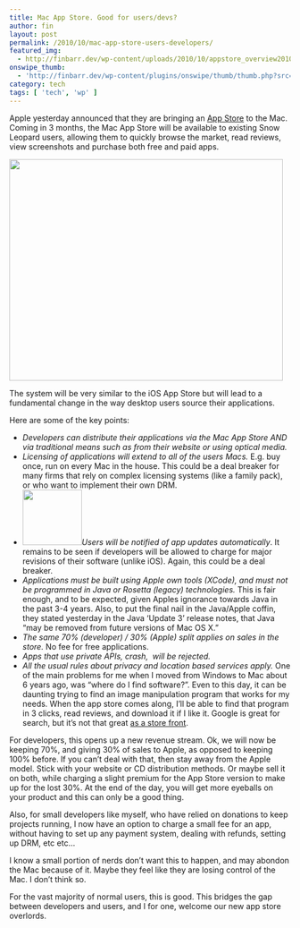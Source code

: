 ```yaml
---
title: Mac App Store. Good for users/devs?
author: fin
layout: post
permalink: /2010/10/mac-app-store-users-developers/
featured_img:
  - http://finbarr.dev/wp-content/uploads/2010/10/appstore_overview20101020.jpg
onswipe_thumb:
  - 'http://finbarr.dev/wp-content/plugins/onswipe/thumb/thumb.php?src=http://finbarr.dev/wp-content/uploads/2010/10/appstore_update20101020.jpg&amp;w=600&amp;h=800&amp;zc=1&amp;q=75&amp;f=0'
category: tech
tags: [ 'tech', 'wp' ]
---
```

Apple yesterday announced that they are bringing an [App Store][1] to the Mac. Coming in 3 months, the Mac App Store will be available to existing Snow Leopard users, allowing them to quickly browse the market, read reviews, view screenshots and purchase both free and paid apps.

<img class="aligncenter size-full wp-image-510" title="appstore_overview20101020" src="http://finbarr.dev/wp-content/uploads/2010/10/appstore_overview20101020.jpg" alt="" width="490" height="396" />

The system will be very similar to the iOS App Store but will lead to a fundamental change in the way desktop users source their applications.

Here are some of the key points:

  * *Developers can distribute their applications via the Mac App Store AND via traditional means such as from their website or using optical media.*
  * *Licensing of applications will extend to all of the users Macs.* E.g. buy once, run on every Mac in the house. This could be a deal breaker for many firms that rely on complex licensing systems (like a family pack), or who want to implement their own DRM.
  * <img class="alignright size-full wp-image-518" title="appstore_update20101020" src="http://finbarr.dev/wp-content/uploads/2010/10/appstore_update20101020.jpg" alt="" width="106" height="99" />*Users will be notified of app updates automatically*. It remains to be seen if developers will be allowed to charge for major revisions of their software (unlike iOS). Again, this could be a deal breaker.
  * *Applications must be built using Apple own tools (XCode), and must not be programmed in Java or Rosetta (legacy) technologies.* This is fair enough, and to be expected, given Apples ignorance towards Java in the past 3-4 years. Also, to put the final nail in the Java/Apple coffin, they stated yesterday in the Java &#8216;Update 3&#8217; release notes, that Java &#8220;may be removed from future versions of Mac OS X.&#8221;
  * *The same 70% (developer) / 30% (Apple) split applies on sales in the store.* No fee for free applications.
  * *Apps that use private APIs, crash,  will be rejected.*
  * *All the usual rules about privacy and location based services apply.*
One of the main problems for me when I moved from Windows to Mac about 6 years ago, was &#8220;where do I find software?&#8221;. Even to this day, it can be daunting trying to find an image manipulation program that works for my needs. When the app store comes along, I&#8217;ll be able to find that program in 3 clicks, read reviews, and download it if I like it. Google is great for search, but it&#8217;s not that great [as a store front][2].

For developers, this opens up a new revenue stream. Ok, we will now be keeping 70%, and giving 30% of sales to Apple, as opposed to keeping 100% before. If you can&#8217;t deal with that, then stay away from the Apple model. Stick with your website or CD distribution methods. Or maybe sell it on both, while charging a slight premium for the App Store version to make up for the lost 30%. At the end of the day, you will get more eyeballs on your product and this can only be a good thing.

Also, for small developers like myself, who have relied on donations to keep projects running, I now have an option to charge a small fee for an app, without having to set up any payment system, dealing with refunds, setting up DRM, etc etc&#8230;

I know a small portion of nerds don&#8217;t want this to happen, and may abondon the Mac because of it. Maybe they feel like they are losing control of the Mac. I don&#8217;t think so.

For the vast majority of normal users, this is good. This bridges the gap between developers and users, and I for one, welcome our new app store overlords.

 [1]: http://www.apple.com/mac/app-store/
 [2]: http://www.google.com/search?aq=f&sourceid=chrome&ie=UTF-8&q=mac+image+resizer
